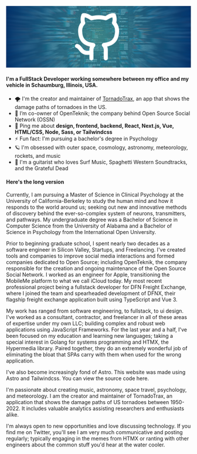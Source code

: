 <img src="https://github.com/nodesleep/nodesleep/blob/main/banner.webp" alt="Nodesleep GitHub README header image">

#### I'm a FullStack Developer working somewhere between my office and my vehicle in Schaumburg, Illinois, USA.

- 🌪️ I'm the creator and maintainer of [TornadoTrax](https://github.com/themattbook/tornadotrax), an app that shows the damage paths of tornadoes in the US.
- 👯 I’m co-owner of OpenTeknik; the company behind Open Source Social Network (OSSN)
- 💬 Ping me about **design, frontend, backend, React, Next.js, Vue, HTML/CSS, Node, Sass, or Tailwindcss**
- ⚡ Fun fact: I'm pursuing a bachelor's degree in Psychology
- 🪐 I'm obsessed with outer space, cosmology, astronomy, meteorology, rockets, and music
- 🎸 I'm a guitarist who loves Surf Music, Spaghetti Western Soundtracks, and the Grateful Dead

#### Here's the long version

Currently, I am pursuing a Master of Science in Clinical Psychology at the University of California-Berkeley to study the human mind and how it responds to the world around us; seeking out new and innovative methods of discovery behind the ever-so-complex system of neurons, transmitters, and pathways. My undergraduate degree was a Bachelor of Science in Computer Science from the University of Alabama and a Bachelor of Science in Psychology from the International Open University.

Prior to beginning graduate school, I spent nearly two decades as a software engineer in Silicon Valley, Startups, and Freelancing. I've created tools and companies to improve social media interactions and formed companies dedicated to Open Source; including OpenTeknik, the company responsible for the creation and ongoing maintenance of the Open Source Social Network. I worked as an engineer for Apple, transitioning the MobileMe platform to what we call iCloud today. My most recent professional project being a fullstack developer for DFN Freight Exchange, where I joined the team and spearheaded development of DFNX, their flagship freight exchange application built using TypeScript and Vue 3.

My work has ranged from software engineering, to fullstack, to ui design. I've worked as a consultant, contractor, and freelancer in all of these areas of expertise under my own LLC; building complex and robust web applications using JavaScript Frameworks. For the last year and a half, I've been focused on my education and learning new languages; taking a special interest in Golang for systems programming and HTMX, the Hypermedia library. Paired together, they do an extremely wonderful job of eliminating the bloat that SPAs carry with them when used for the wrong application.

I've also become increasingly fond of Astro. This website was made using Astro and Tailwindcss. You can view the source code here.

I'm passionate about creating music, astronomy, space travel, psychology, and meteorology. I am the creator and maintainer of TornadoTrax, an application that shows the damage paths of US tornadoes between 1950-2022. It includes valuable analytics assisting researchers and enthusiasts alike.

I'm always open to new opportunities and love discussing technology. If you find me on Twitter, you'll see I am very much communicative and posting regularly; typically engaging in the memes from HTMX or ranting with other engineers about the common stuff you'd hear at the water cooler.
